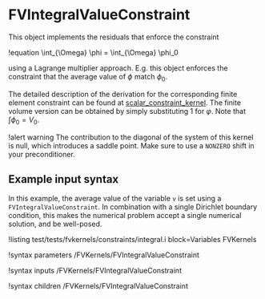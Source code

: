 # FVIntegralValueConstraint

This object implements the residuals that enforce the constraint

!equation
\int_{\Omega} \phi = \int_{\Omega} \phi_0

using a Lagrange multiplier approach. E.g. this object enforces the constraint
that the average value of $\phi$ match $\phi_0$.

The detailed description of the derivation for the corresponding finite element
constraint can be found at
[scalar_constraint_kernel](https://github.com/idaholab/large_media/blob/master/framework/scalar_constraint_kernel.pdf). The
finite volume version can be obtained by simply substituting $1$ for
$\varphi$. Note that $\int \phi_0 = V_0$.

!alert warning
The contribution to the diagonal of the system of this kernel is null, which introduces a saddle
point. Make sure to use a `NONZERO` shift in your preconditioner.

## Example input syntax

In this example, the average value of the variable `v` is set using a `FVIntegralValueConstraint`.
In combination with a single Dirichlet boundary condition, this makes the numerical problem accept a
single numerical solution, and be well-posed.

!listing test/tests/fvkernels/constraints/integral.i block=Variables FVKernels

!syntax parameters /FVKernels/FVIntegralValueConstraint

!syntax inputs /FVKernels/FVIntegralValueConstraint

!syntax children /FVKernels/FVIntegralValueConstraint
